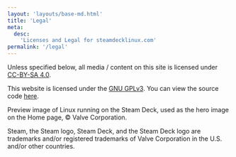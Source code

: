 ```yaml
---
layout: 'layouts/base-md.html'
title: 'Legal'
meta:
  desc:
    'Licenses and Legal for steamdecklinux.com'
permalink: '/legal'
---
```

Unless specified below, all media / content on this site is licensed under 
<a href="https://creativecommons.org/licenses/by-sa/4.0/">CC-BY-SA 4.0</a>.

This website is licensed under the 
<a target="_blank" href="https://www.gnu.org/licenses/gpl-3.0.txt">GNU GPLv3</a>. 
You can view the source code <a target="_blank" href="">here</a>.

Preview image of Linux running on the Steam Deck, used as the hero image on the Home page, 
&copy; Valve Corporation.

Steam, the Steam logo, Steam Deck, and the 
Steam Deck logo are trademarks and/or registered trademarks of Valve Corporation in the 
U.S. and/or other countries.